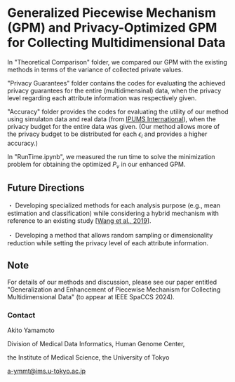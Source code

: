 # Generalized Piecewise Mechanism (GPM) and Privacy-Optimized GPM for Collecting Multidimensional Data

In "Theoretical Comparison" folder, we compared our GPM with the existing methods in terms of the variance of collected private values.

"Privacy Guarantees" folder contains the codes for evaluating the achieved privacy guarantees for the entire (multidimensinal) data, when the privacy level regarding each attribute information was respectively given.

"Accuracy" folder provides the codes for evaluating the utility of our method using simulaton data and real data (from [IPUMS International](https://international.ipums.org/international/)), when the privacy budget for the entire data was given. (Our method allows more of the privacy budget to be distributed for each $\epsilon_i$ and provides a higher accuracy.)

In "RunTime.ipynb", we measured the run time to solve the minimization problem for obtaining the optimized $P_v$ in our enhanced GPM.


## Future Directions

・ Developing specialized methods for each analysis purpose (e.g., mean estimation and classification) while considering a hybrid mechanism with reference to an existing study [[Wang et al., 2019](https://doi.org/10.1109/ICDE.2019.00063)].

・ Developing a method that allows random sampling or dimensionality reduction while setting the privacy level of each attribute information.

## Note

For details of our methods and discussion, please see our paper entitled "Generalization and Enhancement of Piecewise Mechanism for Collecting Multidimensional Data" (to appear at IEEE SpaCCS 2024).

### Contact
Akito Yamamoto

Division of Medical Data Informatics, Human Genome Center,

the Institute of Medical Science, the University of Tokyo

a-ymmt@ims.u-tokyo.ac.jp
